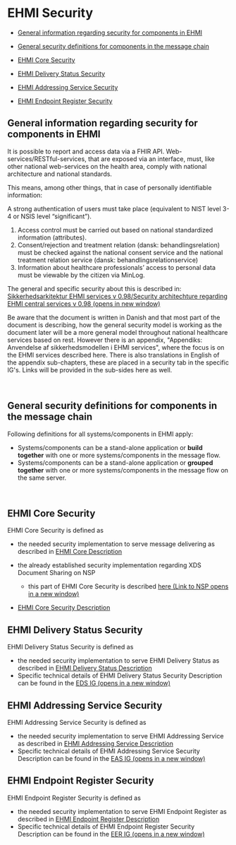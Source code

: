 # EHMI Security 

- [General information regarding security for components in EHMI](#general-information-regarding-security-for-components-in-ehmi)

- [General security definitions for components in the message chain](#general-security-definitions-for-components-in-the-message-chain)

- [EHMI Core Security](#ehmi-core-security)

- [EHMI Delivery Status Security](#ehmi-delivery-status-security)

- [EHMI Addressing Service Security](#ehmi-addressing-service-security)

- [EHMI Endpoint Register Security](#ehmi-endpoint-register-security)

## General information regarding security for components in EHMI

It is possible to report and access data via a FHIR API. Web-services/RESTful-services, that are exposed via an interface, must, like other national web-services on the health area, comply with national architecture and national standards.

This means, among other things, that in case of personally identifiable information:

A strong authentication of users must take place (equivalent to NIST level 3-4 or NSIS level “significant”).

1.  Access control must be carried out based on national standardized information (attributes).
2.  Consent/rejection and treatment relation (dansk: behandlingsrelation) must be checked against the national consent service and the national treatment relation service (dansk: behandlingsrelationservice)
3.  Information about healthcare professionals’ access to personal data must be viewable by the citizen via MinLog. 

The general and specific security about this is described in: <a href="./media/Sikkerhedsarkitektur EHMI services v098.pdf" target="_blank">Sikkerhedsarkitektur EHMI services v 0.98/Security architechture regarding EHMI central services v 0.98 (opens in new window)</a>

Be aware that the document is written in Danish and that most part of the document is describing, how the general security model is working as the document later will be a more general model throughout national healthcare services based on rest. However there is an appendix, "Appendiks: Anvendelse af sikkerhedsmodellen i EHMI services", where the focus is on the EHMI services described here. There is also translations in English of the appendix sub-chapters, these are placed in a security tab in the specific IG's. Links will be provided in the sub-sides here as well.

<br/> 

## General security definitions for components in the message chain

Following definitions for all systems/components in EHMI apply: 

-   Systems/components can be a stand-alone application or **build together** with one or more systems/components in the message flow.
-   Systems/components can be a stand-alone application or **grouped together** with one or more systems/components in the message flow on the same server. 

<br/> 

## EHMI Core Security

EHMI Core Security is defined as
- the needed security implementation to serve message delivering as described in [EHMI Core Description](../ecore/index.md#ehmi-core-description)
- the already established security implementation regarding XDS Document Sharing on NSP
    - this part of EHMI Core Security is described <a href="https://www.nspop.dk/display/Web3/E.+Sikkerhed+og+Logning" target="_blank">here (Link to NSP opens in a new window)</a>

- [EHMI Core Security Description](security-specification-of-ehmi-core.md)

## EHMI Delivery Status Security

EHMI Delivery Status Security is defined as
- the needed security implementation to serve EHMI Delivery Status as described in [EHMI Delivery Status Description](../eds/index.md)
- Specific technical details of EHMI Delivery Status Security Description can be found in the <a href="https://build.fhir.org/ig/medcomdk/dk-ehmi-eds/security-english.html" target="_blank">EDS IG (opens in a new window)</a>

## EHMI Addressing Service Security

EHMI Addressing Service Security is defined as
- the needed security implementation to serve EHMI Addressing Service as described in [EHMI Addressing Service Description](../eas/index.md)
- Specific technical details of EHMI Addressing Service Security Description can be found in the <a href="https://build.fhir.org/ig/medcomdk/dk-ehmi-eas/security-english.html" target="_blank">EAS IG (opens in a new window)</a>

## EHMI Endpoint Register Security

EHMI Endpoint Register Security is defined as
- the needed security implementation to serve EHMI Endpoint Register as described in [EHMI Endpoint Register Description](../ees/index.md)
- Specific technical details of EHMI Endpoint Register Security Description can be found in the <a href="https://build.fhir.org/ig/medcomdk/dk-ehmi-eer/security-english.html" target="_blank">EER IG (opens in a new window)</a>

<br/> 
